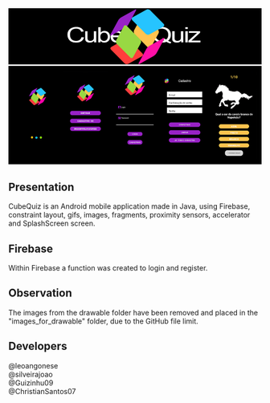 <img src=cubei.png/>
<img src=olaa.png/>

## Presentation
CubeQuiz is an Android mobile application made in Java, using Firebase, constraint layout, gifs, images, fragments, proximity sensors, accelerator and SplashScreen screen.

## Firebase 
Within Firebase a function was created to login and register.

## Observation 
The images from the drawable folder have been removed and placed in the "images_for_drawable" folder, due to the GitHub file limit.

## Developers
 @leoangonese  <br/>
 @silveirajoao <br/>
 @Guizinhu09 <br/>
 @ChristianSantos07
